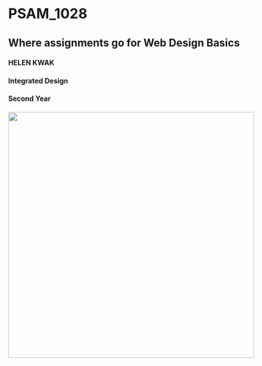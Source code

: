 # PSAM_1028
## Where assignments go for Web Design Basics

#### HELEN KWAK
#### Integrated Design
#### Second Year

<img src="https://media1.tenor.com/images/e98613a5e6dd5d3078249c9056a97e6b/tenor.gif?itemid=4819281" width="500">
